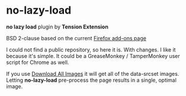 # no-lazy-load

**no lazy load** plugin by **Tension Extension**

BSD 2-clause based on the current [Firefox add-ons page](https://addons.mozilla.org/en-US/firefox/addon/nolazyload/)

I could not find a public repository, so here it is.  With changes.  I like it because it's simple.  It could be a GreaseMonkey / TamperMonkey user script for Chrome as well.

If you use [Download All Images](https://webextension.org/listing/save-images.html) it will get all of the data-srcset images.  Letting **no-lazy-load** pre-process the page results in a single, optimal image.
